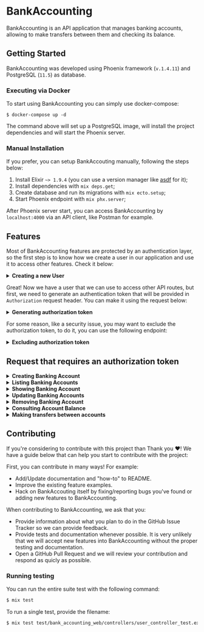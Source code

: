 # BankAccounting

BankAccounting is an API application that manages banking accounts, allowing to make transfers between them and checking its balance.

## Getting Started

BankAccounting was developed using Phoenix framework (`v.1.4.11`) and PostgreSQL (`11.5`) as database.

### Executing via Docker

To start using BankAccounting you can simply use docker-compose:

```shell
$ docker-compose up -d
```

The command above will set up a PostgreSQL image, will install the project dependencies and will start the Phoenix server.

### Manual Installation

If you prefer, you can setup BankAccouting manually, following the steps below:

1. Install Elixir `~> 1.9.4` (you can use a version manager like [asdf](<https://asdf-vm.com/#/core-manage-asdf-vm>) for it);
2. Install dependencies with `mix deps.get`;
3. Create database and run its migrations with `mix ecto.setup`;
4. Start Phoenix endpoint with `mix phx.server`;


After Phoenix server start, you can access BankAccounting by `localhost:4000` via an API client, like Postman for example.

## Features

Most of BankAccounting features are protected by an authentication layer, so the first step is to know how we create a user in our application and use it to access other features. Check it below:

<details>
  <summary><b>Creating a new User</b></summary>

  #### Endpoint
  `POST /api/users`

  #### Request Body
  ```json
  {
      "user": { "email": "tony.stark@avengers.com", "password": "love-you-3-thousand" }
  }
  ```

  #### Response
  `201 CREATED`

  ```json
  {
      "user": { "id": 1, "email": "tony.stark@avengers.com" }
  }
  ```
</details>


Great! Now we have a user that we can use to access other API routes, but first, we need to generate an authentication token that will be provided in `Authorization` request header. You can make it using the request below:

<details>
  <summary><b>Generating authorization token</b></summary>

  #### Endpoint
  `POST /api/auth/sign_in`

  #### Request Body
  ```json
  {
      "user": { "email": "tony.stark@avengers.com", "password": "love-you-3-thousand" }
  }
  ```

  #### Response
  `200 OK`

  ```json
  {
      "data": {
          "token": "<TOKEN>"
      }
  }
  ```
</details>

For some reason, like a security issue, you may want to exclude the authorization token, to do it, you can use the following endpoint:

<details>
  <summary><b>Excluding authorization token</b></summary>

  #### Endpoint
  `DELETE /api/auth/sign_out`

  #### Request Header
  `Authorization: Bearer <TOKEN>`

  #### Response
  `204 No Content`
</details>


## Request that requires an authorization token

<details>
  <summary><b>Creating Banking Account</b></summary>

  #### Endpoint
  `POST /api/accounts`

  #### Request Header
  `Authorization: Bearer <TOKEN>`

  #### Request Body
  ```json
  {
      "account": { "amount": 100 }
  }
  ```

  #### Response
  ```json
  {
      "account": { "id": 1, "amount": "R$ 100,00" }
  }
  ```
</details>

<details>
  <summary><b>Listing Banking Accounts</b></summary>

  #### Endpoint
  `GET /api/accounts`

  #### Request Header
  `Authorization: Bearer <TOKEN>`

  #### Response
  ```json
  {
      "accounts": [
          { "id": 1, "amount": "R$ 100,00" },
          { "id": 2, "amount": "R$ 500,00" },
          { "id": 2, "amount": "R$ 120,00" }
      ]
  }
  ```
</details>

<details>
  <summary><b>Showing Banking Account</b></summary>

  #### Endpoint
  `GET /api/accounts/:id`

  #### Request Header
  `Authorization: Bearer <TOKEN>`

  #### Response
  ```json
  {
      "account": { "id": 1, "amount": "R$ 100,00" }
  }
  ```
</details>

<details>
  <summary><b>Updating Banking Accounts</b></summary>

  #### Endpoint
  `PUT /api/accounts/:id`

  #### Request Header
  `Authorization: Bearer <TOKEN>`

  ### Request Body
  ```json
  {
    "account": { "amount": 125 }
  }
  ```

  #### Response
  ```json
  {
    "account": { "id": 1, "amount": "R$ 125,00" }
  }
  ```
</details>

<details>
  <summary><b>Removing Banking Account</b></summary>

  #### Endpoint
  `DELETE /api/accounts/:id`

  #### Request Header
  `Authorization: Bearer <TOKEN>`

  #### Response
  `204 NO CONTENT`
</details>

<details>
  <summary><b>Consulting Account Balance</b></summary>

  #### Endpoint
  `GET /api/accounts/:id/balance`

  #### Request Header
  `Authorization: Bearer <TOKEN>`

  #### Response
  `200 OK`

  ```json
  {
    "account_id": 1,
    "amount": "R$ 20,00",
    "transfers": [
      { "id": 1, "amount": "R$ 50,00", "origin_account_id": 1, "destiny_account_id": 2 },
      { "id": 1, "amount": "R$ 50,00", "origin_account_id": 1, "destiny_account_id": 2 },
      { "id": 1, "amount": "R$ 20,00", "origin_account_id": 2, "destiny_account_id": 1 }
    ]
  }
  ```
</details>

<details>
  <summary><b>Making transfers between accounts</b></summary>

  #### Endpoint
  `POST /api/transfers`

  #### Request Header
  `Authorization: Bearer <TOKEN>`

  #### Request Body
  ```json
  {
    "source_account_id": 1, "destiny_account_id": 2, "amount": 29.90
  }
  ```

  #### Response
  `201 CREATED`

  ```json
  { "status": "transferred" }
  ```
</details>

## Contributing

If you're considering to contribute with this project than Thank you :heart:! We have a guide below that can help you
start to contribute with the project:

First, you can contribute in many ways! For example:

- Add/Update documentation and "how-to" to README.
- Improve the existing feature examples.
- Hack on BankAccouting itself by fixing/reporting bugs you've found or adding new features to BankAccounting.

When contributing to BankAccounting, we ask that you:

- Provide information about what you plan to do in the GitHub Issue Tracker so we can provide feedback.
- Provide tests and documentation whenever possible. It is very unlikely that we will accept new features into BankAccounting
without the proper testing and documentation.
- Open a GitHub Pull Request and we will review your contribution and respond as quicly as possible.

### Running testing

You can run the entire suite test with the following command:

```bash
$ mix test
```

To run a single test, provide the filename:

```bash
$ mix test test/bank_accounting_web/controllers/user_controller_test.exs
```
